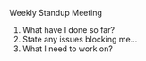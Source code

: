 Weekly Standup Meeting


1. What have I done so far?
2. State any issues blocking me...
3. What I need to work on?

